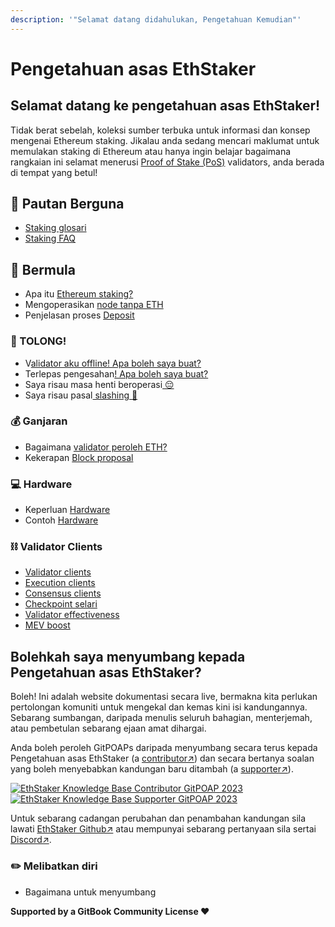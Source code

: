 ```yaml
---
description: '"Selamat datang didahulukan, Pengetahuan Kemudian"'
---
```


# Pengetahuan asas EthStaker

## Selamat datang ke pengetahuan asas EthStaker!

Tidak berat sebelah, koleksi sumber terbuka untuk informasi dan konsep mengenai Ethereum staking. Jikalau anda sedang mencari maklumat untuk memulakan staking di Ethereum atau hanya ingin belajar bagaimana rangkaian ini selamat menerusi [Proof of Stake (PoS)](staking-glossary#proof-of-stake-pos.md) validators, anda berada di tempat yang betul!

## 🔗 Pautan Berguna

* [Staking glosari](staking-glossary.md)
* [Staking FAQ](faq.md)

## 🚀 Bermula

* Apa itu [Ethereum staking?](getting-started/what-is-ethereum-staking.md)
* Mengoperasikan [node tanpa ETH](getting-started/ethereum-node.md)
* Penjelasan proses [Deposit](getting-started/deposit-process.md)

### **🚨 TOLONG!**

* V[alidator aku offline! Apa boleh saya buat?](tolong/validator-offline.md)
* Terlepas pengesahan[! Apa boleh saya buat?](tolong/missed-attestations.md)
* Saya risau masa henti beroperasi[ 😔](tolong/downtime-explained.md)
* Saya risau pasal[ slashing 🔪](tolong/slashing-explained.md)

### 💰 Ganjaran

* Bagaimana [validator peroleh ETH?](ganjaran/chain-rewards.md)
* Kekerapan [Block proposal](ganjaran/proposal-frequency.md)

### 💻 Hardware

* Keperluan [Hardware](hardware/hardware-requirements.md)
* Contoh [Hardware](hardware/hardware-examples/.md)

### ⛓️ Validator Clients

* [Validator clients](validator-clients/validator-clients-explained.md)
* [Execution clients](validator-clients/execution-clients.md)
* [Consensus clients](validator-clients/consensus-clients.md)
* [Checkpoint selari](validator-clients/checkpoint-sync.md)
* [Validator effectiveness](validator-clients/validator-effectiveness.md)
* [MEV boost](validator-clients/mev-boost.md)

## Bolehkah saya menyumbang kepada Pengetahuan asas EthStaker?

Boleh! Ini adalah website dokumentasi secara live, bermakna kita perlukan pertolongan komuniti untuk mengekal dan kemas kini isi kandungannya. Sebarang sumbangan, daripada menulis seluruh bahagian, menterjemah, atau pembetulan sebarang ejaan amat dihargai.

Anda boleh peroleh GitPOAPs daripada menyumbang secara terus kepada Pengetahuan asas EthStaker (a [contributor↗](https://www.gitpoap.io/gp/881)) dan secara bertanya soalan yang boleh menyebabkan kandungan baru ditambah (a [supporter↗](https://www.gitpoap.io/gp/923)).

[![EthStaker Knowledge Base Contributor GitPOAP 2023](https://www.gitpoap.io/\_next/image?url=https%3A%2F%2Fassets.poap.xyz%2Fgitpoap3a-2023-ethstaker-knowledge-base-contributor-2022-logo-1671596764627.png\&w=384\&q=75)](https://www.gitpoap.io/gp/881)[![EthStaker Knowledge Base Supporter GitPOAP 2023](https://www.gitpoap.io/\_next/image?url=https%3A%2F%2Fassets.poap.xyz%2F2023-ethstaker-knowledge-base-supporter-2022-logo-1672411990803.png\&w=384\&q=75)](https://www.gitpoap.io/gp/923)

Untuk sebarang cadangan perubahan dan penambahan kandungan sila lawati [EthStaker Github↗](https://github.com/ethstaker/ethstaker-knowledgebase) atau mempunyai sebarang pertanyaan sila sertai [Discord↗](https://www.google.com/url?sa=t\&rct=j\&q=\&esrc=s\&source=web\&cd=\&cad=rja\&uact=8\&ved=2ahUKEwjpm6nC5K78AhUBi1wKHaxHCF8QFnoECAsQAQ\&url=https%3A%2F%2Fdiscord.com%2Finvite%2FucsTcA2wTq\&usg=AOvVaw0U61EK\_8NaT71SEZlw3aJS).&#x20;

### ✏️ Melibatkan diri

* Bagaimana untuk menyumbang

**Supported by a GitBook Community License ♥️**
